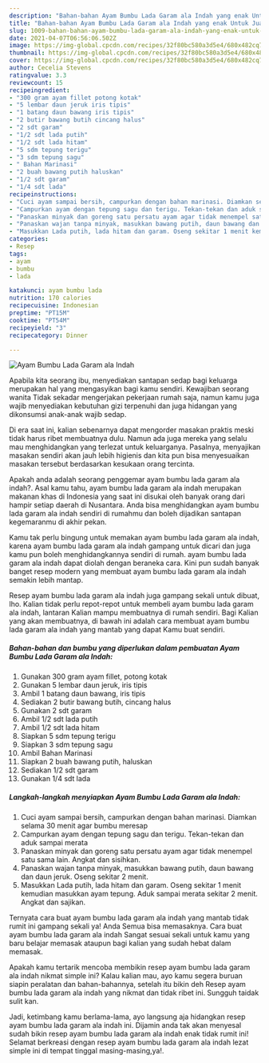 ```yaml
---
description: "Bahan-bahan Ayam Bumbu Lada Garam ala Indah yang enak Untuk Jualan"
title: "Bahan-bahan Ayam Bumbu Lada Garam ala Indah yang enak Untuk Jualan"
slug: 1009-bahan-bahan-ayam-bumbu-lada-garam-ala-indah-yang-enak-untuk-jualan
date: 2021-04-07T06:56:06.502Z
image: https://img-global.cpcdn.com/recipes/32f80bc580a3d5e4/680x482cq70/ayam-bumbu-lada-garam-ala-indah-foto-resep-utama.jpg
thumbnail: https://img-global.cpcdn.com/recipes/32f80bc580a3d5e4/680x482cq70/ayam-bumbu-lada-garam-ala-indah-foto-resep-utama.jpg
cover: https://img-global.cpcdn.com/recipes/32f80bc580a3d5e4/680x482cq70/ayam-bumbu-lada-garam-ala-indah-foto-resep-utama.jpg
author: Cecelia Stevens
ratingvalue: 3.3
reviewcount: 15
recipeingredient:
- "300 gram ayam fillet potong kotak"
- "5 lembar daun jeruk iris tipis"
- "1 batang daun bawang iris tipis"
- "2 butir bawang butih cincang halus"
- "2 sdt garam"
- "1/2 sdt lada putih"
- "1/2 sdt lada hitam"
- "5 sdm tepung terigu"
- "3 sdm tepung sagu"
- " Bahan Marinasi"
- "2 buah bawang putih haluskan"
- "1/2 sdt garam"
- "1/4 sdt lada"
recipeinstructions:
- "Cuci ayam sampai bersih, campurkan dengan bahan marinasi. Diamkan selama 30 menit agar bumbu meresap"
- "Campurkan ayam dengan tepung sagu dan terigu. Tekan-tekan dan aduk sampai merata"
- "Panaskan minyak dan goreng satu persatu ayam agar tidak menempel satu sama lain. Angkat dan sisihkan."
- "Panaskan wajan tanpa minyak, masukkan bawang putih, daun bawang dan daun jeruk. Oseng sekitar 2 menit."
- "Masukkan Lada putih, lada hitam dan garam. Oseng sekitar 1 menit kemudian masukkan ayam tepung. Aduk sampai merata sekitar 2 menit. Angkat dan sajikan."
categories:
- Resep
tags:
- ayam
- bumbu
- lada

katakunci: ayam bumbu lada 
nutrition: 170 calories
recipecuisine: Indonesian
preptime: "PT15M"
cooktime: "PT54M"
recipeyield: "3"
recipecategory: Dinner

---
```



![Ayam Bumbu Lada Garam ala Indah](https://img-global.cpcdn.com/recipes/32f80bc580a3d5e4/680x482cq70/ayam-bumbu-lada-garam-ala-indah-foto-resep-utama.jpg)

Apabila kita seorang ibu, menyediakan santapan sedap bagi keluarga merupakan hal yang mengasyikan bagi kamu sendiri. Kewajiban seorang  wanita Tidak sekadar mengerjakan pekerjaan rumah saja, namun kamu juga wajib menyediakan kebutuhan gizi terpenuhi dan juga hidangan yang dikonsumsi anak-anak wajib sedap.

Di era  saat ini, kalian sebenarnya dapat mengorder masakan praktis meski tidak harus ribet membuatnya dulu. Namun ada juga mereka yang selalu mau menghidangkan yang terlezat untuk keluarganya. Pasalnya, menyajikan masakan sendiri akan jauh lebih higienis dan kita pun bisa menyesuaikan masakan tersebut berdasarkan kesukaan orang tercinta. 



Apakah anda adalah seorang penggemar ayam bumbu lada garam ala indah?. Asal kamu tahu, ayam bumbu lada garam ala indah merupakan makanan khas di Indonesia yang saat ini disukai oleh banyak orang dari hampir setiap daerah di Nusantara. Anda bisa menghidangkan ayam bumbu lada garam ala indah sendiri di rumahmu dan boleh dijadikan santapan kegemaranmu di akhir pekan.

Kamu tak perlu bingung untuk memakan ayam bumbu lada garam ala indah, karena ayam bumbu lada garam ala indah gampang untuk dicari dan juga kamu pun boleh menghidangkannya sendiri di rumah. ayam bumbu lada garam ala indah dapat diolah dengan beraneka cara. Kini pun sudah banyak banget resep modern yang membuat ayam bumbu lada garam ala indah semakin lebih mantap.

Resep ayam bumbu lada garam ala indah juga gampang sekali untuk dibuat, lho. Kalian tidak perlu repot-repot untuk membeli ayam bumbu lada garam ala indah, lantaran Kalian mampu membuatnya di rumah sendiri. Bagi Kalian yang akan membuatnya, di bawah ini adalah cara membuat ayam bumbu lada garam ala indah yang mantab yang dapat Kamu buat sendiri.

<!--inarticleads1-->

##### Bahan-bahan dan bumbu yang diperlukan dalam pembuatan Ayam Bumbu Lada Garam ala Indah:

1. Gunakan 300 gram ayam fillet, potong kotak
1. Gunakan 5 lembar daun jeruk, iris tipis
1. Ambil 1 batang daun bawang, iris tipis
1. Sediakan 2 butir bawang butih, cincang halus
1. Gunakan 2 sdt garam
1. Ambil 1/2 sdt lada putih
1. Ambil 1/2 sdt lada hitam
1. Siapkan 5 sdm tepung terigu
1. Siapkan 3 sdm tepung sagu
1. Ambil  Bahan Marinasi
1. Siapkan 2 buah bawang putih, haluskan
1. Sediakan 1/2 sdt garam
1. Gunakan 1/4 sdt lada




<!--inarticleads2-->

##### Langkah-langkah menyiapkan Ayam Bumbu Lada Garam ala Indah:

1. Cuci ayam sampai bersih, campurkan dengan bahan marinasi. Diamkan selama 30 menit agar bumbu meresap
1. Campurkan ayam dengan tepung sagu dan terigu. Tekan-tekan dan aduk sampai merata
1. Panaskan minyak dan goreng satu persatu ayam agar tidak menempel satu sama lain. Angkat dan sisihkan.
1. Panaskan wajan tanpa minyak, masukkan bawang putih, daun bawang dan daun jeruk. Oseng sekitar 2 menit.
1. Masukkan Lada putih, lada hitam dan garam. Oseng sekitar 1 menit kemudian masukkan ayam tepung. Aduk sampai merata sekitar 2 menit. Angkat dan sajikan.




Ternyata cara buat ayam bumbu lada garam ala indah yang mantab tidak rumit ini gampang sekali ya! Anda Semua bisa memasaknya. Cara buat ayam bumbu lada garam ala indah Sangat sesuai sekali untuk kamu yang baru belajar memasak ataupun bagi kalian yang sudah hebat dalam memasak.

Apakah kamu tertarik mencoba membikin resep ayam bumbu lada garam ala indah nikmat simple ini? Kalau kalian mau, ayo kamu segera buruan siapin peralatan dan bahan-bahannya, setelah itu bikin deh Resep ayam bumbu lada garam ala indah yang nikmat dan tidak ribet ini. Sungguh taidak sulit kan. 

Jadi, ketimbang kamu berlama-lama, ayo langsung aja hidangkan resep ayam bumbu lada garam ala indah ini. Dijamin anda tak akan menyesal sudah bikin resep ayam bumbu lada garam ala indah enak tidak rumit ini! Selamat berkreasi dengan resep ayam bumbu lada garam ala indah lezat simple ini di tempat tinggal masing-masing,ya!.

